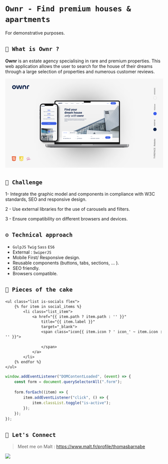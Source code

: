 # **`Ownr - Find premium houses & apartments`**

For demonstrative purposes.

## **`🔋 What is Ownr ?`**

**Ownr** is an estate agency specialising in rare and premium properties. This web application allows the user to search for the house of their dreams through a large selection of properties and numerous customer reviews.

![Mockup](assets/doc/mockup.png)

## **`🚀 Challenge`**

1- Integrate the graphic model and components in compliance with W3C standards, SEO and responsive design.

2 - Use external libraries for the use of carousels and filters.

3 - Ensure compatibility on different browsers and devices.

## **`⚙️ Technical approach`**

-   `GulpJS` `Twig` `Sass` `ES6`
-   External : `SwiperJS`
-   Mobile First/ Responsive design.
-   Reusable components (buttons, tabs, sections, ... ).
-   SEO friendly.
-   Browsers compatible.

## **`🍰 Pieces of the cake`**

```twig
<ul class="list is-socials flex">
    {% for item in social_items %}
        <li class="list_item">
            <a href="{{ item.path ? item.path : '' }}"
                title="{{ item.label }}"
                target="_blank">
                <span class="icon{{ item.icon ? ' icon_' ~ item.icon : '' }}">

                </span>
            </a>
        </li>
    {% endfor %}
</ul>
```

```javascript
window.addEventListener("DOMContentLoaded", (event) => {
    const form = document.querySelectorAll(".form");

    form.forEach((item) => {
        item.addEventListener("click", () => {
            item.classList.toggle("is-active");
        });
    });
});
```

## **`🔗 Let's Connect`**

> Meet me on Malt : https://www.malt.fr/profile/thomasbarnabe

[![](https://img.shields.io/badge/linkedin-%230077B5.svg?&style=for-the-badge&logo=linkedin&logoColor=white0e76a8)](https://www.linkedin.com/in/thomasbarnab%C3%A9/)
